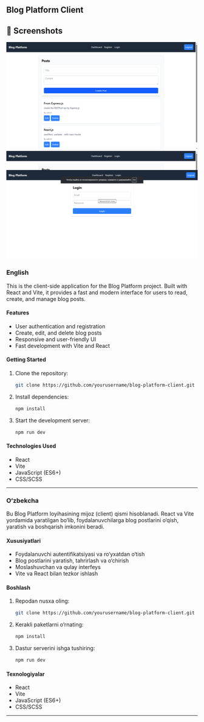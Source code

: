 ## Blog Platform Client

## 📸 Screenshots

![Dashboard](./blog-platform-screen-2.png)
![Login](./blog-platform-screen-3.png)

### English

This is the client-side application for the Blog Platform project. Built with React and Vite, it provides a fast and modern interface for users to read, create, and manage blog posts.

#### Features

- User authentication and registration
- Create, edit, and delete blog posts
- Responsive and user-friendly UI
- Fast development with Vite and React

#### Getting Started

1. Clone the repository:
   ```bash
   git clone https://github.com/yourusername/blog-platform-client.git
   ```
2. Install dependencies:
   ```bash
   npm install
   ```
3. Start the development server:
   ```bash
   npm run dev
   ```

#### Technologies Used

- React
- Vite
- JavaScript (ES6+)
- CSS/SCSS

---

### O‘zbekcha

Bu Blog Platform loyihasining mijoz (client) qismi hisoblanadi. React va Vite yordamida yaratilgan bo‘lib, foydalanuvchilarga blog postlarini o‘qish, yaratish va boshqarish imkonini beradi.

#### Xususiyatlari

- Foydalanuvchi autentifikatsiyasi va ro‘yxatdan o‘tish
- Blog postlarini yaratish, tahrirlash va o‘chirish
- Moslashuvchan va qulay interfeys
- Vite va React bilan tezkor ishlash

#### Boshlash

1. Repodan nusxa oling:
   ```bash
   git clone https://github.com/yourusername/blog-platform-client.git
   ```
2. Kerakli paketlarni o‘rnating:
   ```bash
   npm install
   ```
3. Dastur serverini ishga tushiring:
   ```bash
   npm run dev
   ```

#### Texnologiyalar

- React
- Vite
- JavaScript (ES6+)
- CSS/SCSS

---
